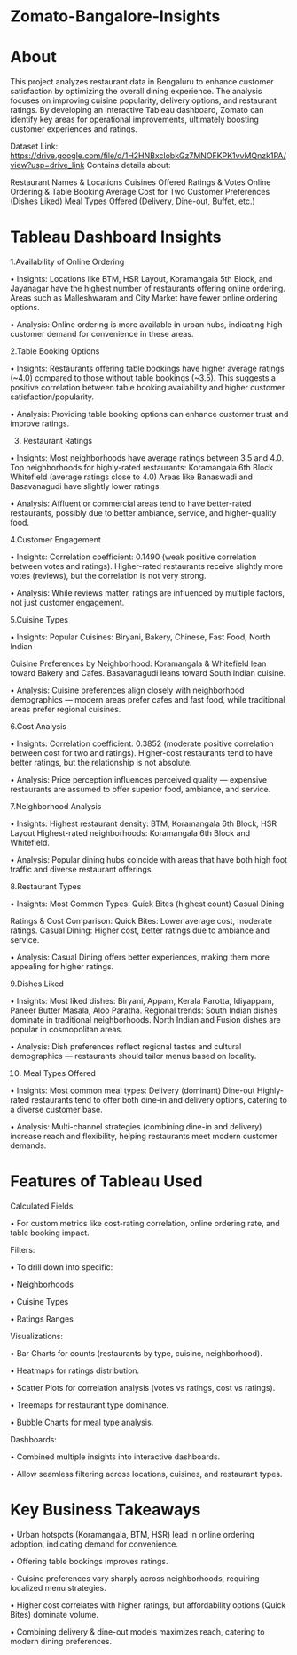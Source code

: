# Zomato-Bangalore-Insights


# About
This project analyzes restaurant data in Bengaluru to enhance customer satisfaction by optimizing the overall dining experience. The analysis focuses on improving cuisine popularity, delivery options, and restaurant ratings. By developing an interactive Tableau dashboard, Zomato can identify key areas for operational improvements, ultimately boosting customer experiences and ratings.

Dataset Link: https://drive.google.com/file/d/1H2HNBxclobkGz7MNOFKPK1vvMQnzk1PA/view?usp=drive_link
Contains details about:

Restaurant Names & Locations
Cuisines Offered
Ratings & Votes
Online Ordering & Table Booking
Average Cost for Two
Customer Preferences (Dishes Liked)
Meal Types Offered (Delivery, Dine-out, Buffet, etc.)

# Tableau Dashboard Insights

1.Availability of Online Ordering

&#8226; Insights:
Locations like BTM, HSR Layout, Koramangala 5th Block, and Jayanagar have the highest number of restaurants offering online ordering.
Areas such as Malleshwaram and City Market have fewer online ordering options.

&#8226; Analysis:
Online ordering is more available in urban hubs, indicating high customer demand for convenience in these areas.

2.Table Booking Options

&#8226; Insights:
Restaurants offering table bookings have higher average ratings (~4.0) compared to those without table bookings (~3.5).
This suggests a positive correlation between table booking availability and higher customer satisfaction/popularity.

&#8226; Analysis:
Providing table booking options can enhance customer trust and improve ratings.

3. Restaurant Ratings

&#8226; Insights:
Most neighborhoods have average ratings between 3.5 and 4.0.
Top neighborhoods for highly-rated restaurants:
Koramangala 6th Block
Whitefield (average ratings close to 4.0)
Areas like Banaswadi and Basavanagudi have slightly lower ratings.

&#8226; Analysis:
Affluent or commercial areas tend to have better-rated restaurants, possibly due to better ambiance, service, and higher-quality food.

4.Customer Engagement

&#8226; Insights:
Correlation coefficient: 0.1490 (weak positive correlation between votes and ratings).
Higher-rated restaurants receive slightly more votes (reviews), but the correlation is not very strong.

&#8226; Analysis:
While reviews matter, ratings are influenced by multiple factors, not just customer engagement.

5.Cuisine Types

&#8226; Insights:
Popular Cuisines:
Biryani, Bakery, Chinese, Fast Food, North Indian

Cuisine Preferences by Neighborhood:
Koramangala & Whitefield lean toward Bakery and Cafes.
Basavanagudi leans toward South Indian cuisine.

&#8226; Analysis:
Cuisine preferences align closely with neighborhood demographics — modern areas prefer cafes and fast food, while traditional areas prefer regional cuisines.

6.Cost Analysis

&#8226; Insights:
Correlation coefficient: 0.3852 (moderate positive correlation between cost for two and ratings).
Higher-cost restaurants tend to have better ratings, but the relationship is not absolute.

&#8226; Analysis:
Price perception influences perceived quality — expensive restaurants are assumed to offer superior food, ambiance, and service.

7.Neighborhood Analysis

&#8226; Insights:
Highest restaurant density:
BTM, Koramangala 6th Block, HSR Layout
Highest-rated neighborhoods:
Koramangala 6th Block and Whitefield.

&#8226; Analysis:
Popular dining hubs coincide with areas that have both high foot traffic and diverse restaurant offerings.

8.Restaurant Types

&#8226; Insights:
Most Common Types:
Quick Bites (highest count)
Casual Dining

Ratings & Cost Comparison:
Quick Bites: Lower average cost, moderate ratings.
Casual Dining: Higher cost, better ratings due to ambiance and service.

&#8226; Analysis:
Casual Dining offers better experiences, making them more appealing for higher ratings.

9.Dishes Liked

&#8226; Insights:
Most liked dishes:
Biryani, Appam, Kerala Parotta, Idiyappam, Paneer Butter Masala, Aloo Paratha.
Regional trends:
South Indian dishes dominate in traditional neighborhoods.
North Indian and Fusion dishes are popular in cosmopolitan areas.

&#8226; Analysis:
Dish preferences reflect regional tastes and cultural demographics — restaurants should tailor menus based on locality.

10. Meal Types Offered

&#8226; Insights:
Most common meal types:
Delivery (dominant)
Dine-out
Highly-rated restaurants tend to offer both dine-in and delivery options, catering to a diverse customer base.

&#8226; Analysis:
Multi-channel strategies (combining dine-in and delivery) increase reach and flexibility, helping restaurants meet modern customer demands.

# Features of Tableau Used

Calculated Fields:

&#8226; For custom metrics like cost-rating correlation, online ordering rate, and table booking impact.

Filters:

&#8226; To drill down into specific:

&#8226; Neighborhoods

&#8226; Cuisine Types

&#8226; Ratings Ranges

Visualizations:

&#8226; Bar Charts for counts (restaurants by type, cuisine, neighborhood).

&#8226; Heatmaps for ratings distribution.

&#8226; Scatter Plots for correlation analysis (votes vs ratings, cost vs ratings).

&#8226; Treemaps for restaurant type dominance.

&#8226; Bubble Charts for meal type analysis.

 Dashboards:

&#8226; Combined multiple insights into interactive dashboards.

&#8226; Allow seamless filtering across locations, cuisines, and restaurant types.

# Key Business Takeaways
&#8226; Urban hotspots (Koramangala, BTM, HSR) lead in online ordering adoption, indicating demand for convenience.

&#8226; Offering table bookings improves ratings.

&#8226; Cuisine preferences vary sharply across neighborhoods, requiring localized menu strategies.

&#8226; Higher cost correlates with higher ratings, but affordability options (Quick Bites) dominate volume.

&#8226; Combining delivery & dine-out models maximizes reach, catering to modern dining preferences.
